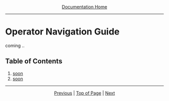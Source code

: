 <div align="center"><a href="/onestop/">Documentation Home</a></div>
<hr>

# Operator Navigation Guide
coming .. 
## Table of Contents
1. [soon](/onestop/)
1. [soon](/onestop/)

<hr>
<div align="center"><a href="/onestop/public-user">Previous</a> | <a href="#">Top of Page</a> | <a href="/onestop/public-user">Next</a></div>
